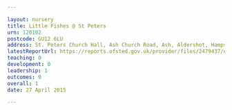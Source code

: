 ```yaml
---

layout: nursery
title: Little Fishes @ St Peters
urn: 120102
postcode: GU12 6LU
address: St. Peters Church Hall, Ash Church Road, Ash, Aldershot, Hampshire, GU12 6LU
latestReportUrl: https://reports.ofsted.gov.uk/provider/files/2479437/urn/120102.pdf
teaching: 0
development: 0
leadership: 1
outcomes: 0
overall: 1
date: 27 April 2015

---
```

